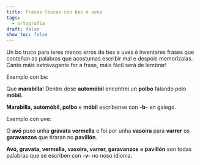 ```yaml
---
title: Frases loucas con bes e uves
tags:
  - ortografia
draft: false
show_toc: false
---
```

Un bo truco para teres menos erros de bes e uves é inventares frases que conteñan as palabras que acostumas escribir mal e despois memorizalas. Canto máis extravagante for a frase, máis fácil será de lembrar!

Exemplo con be:

Que **marabilla**! Dentro dese **automóbil** encontrei un **polbo** falando polo **móbil.**

**Marabilla, automóbil, polbo** e **móbil** escríbense con **\-b-** en galego.

Exemplo con uve:

O **avó** puxo unha **gravata vermella** e foi por unha **vasoira** para **varrer** os **garavanzos** que tiraran no **pavillón**.

**Avó, gravata, vermella, vasoira, varrer, garavanzos** e **pavillón** son todas palabras que se escriben con  ***\-v-*** no noso idioma.